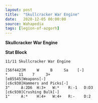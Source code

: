 ```yaml
---
layout: post
title:  "Skullcracker War Engine"
date:   2020-12-05 00:00:00
source: Wahapedia
tags: [legion-of-azgorh]
---
```


**Skullcracker War Engine**

**Stat Block**
```
11/11 Skullcracker War Engine
```

```
[56f442]M     W     B     Sa    [-]
*     11    7     3+    
[e85545]Weapons[-]
[c6c930]Hammers and Picks[-]
3"     A:2D6  H:3+   W:*    R:-1   D:D3  
[c6c930]Crushing Bulk[-]
1"     A:*    H:4+   W:4+   R:-    D:2   
```
    